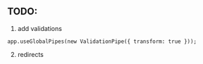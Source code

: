 ## TODO:

1.  add validations

```
app.useGlobalPipes(new ValidationPipe({ transform: true }));
```

2. redirects
